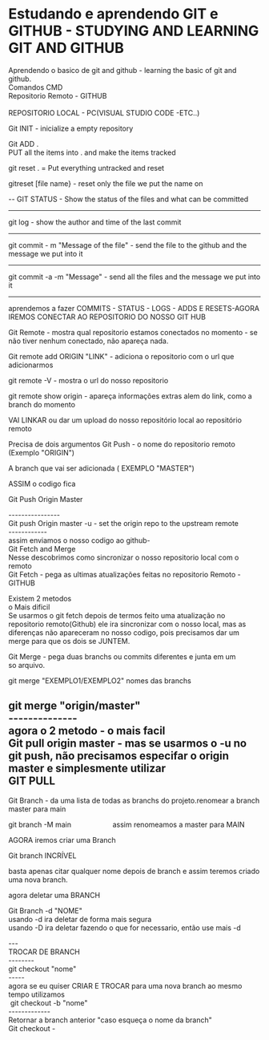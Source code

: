 # Estudando e aprendendo GIT e GITHUB - STUDYING AND LEARNING GIT AND GITHUB

Aprendendo o basico de git and github - learning the basic of git and github.
<br>
Comandos CMD
<br>
Repositorio Remoto - GITHUB  
<br>
REPOSITORIO LOCAL - PC(VISUAL STUDIO CODE -ETC..)<br>



Git INIT - inicialize a empty repository
<br>

Git ADD . 
<br>
PUT all the items into . and make the items tracked
<br>


git reset . = Put everything untracked and reset
<br>

gitreset [file name} - reset only the file we put the name on
<br>

--
GIT STATUS - Show the status of the files and what can be committed<br>

--------------
git log - show the author and time of the last commit<br>

-----
git commit - m "Message of the file" - send the file to the github and the message we put into it<br>

--------
git commit -a -m "Message" - send all the files and the message we put into it<br>

----------

aprendemos a fazer COMMITS - STATUS - LOGS - ADDS E RESETS-AGORA IREMOS CONECTAR AO REPOSITORIO DO
NOSSO GIT HUB<br>

Git Remote - mostra qual repositorio estamos conectados no momento - se não tiver nenhum conectado, não apareça nada.<br>

Git remote add ORIGIN "LINK" - adiciona o repositorio com o url que adicionarmos<br>

git remote -V - mostra o url do nosso repositorio<br>

git remote show origin - apareça informações extras alem do link, como a branch do momento
<br>

VAI LINKAR ou dar um upload do nosso repositório local ao repositório remoto<br>

Precisa de dois argumentos
Git Push - o nome do repositorio remoto (Exemplo "ORIGIN")<br>

A branch que vai ser adicionada ( EXEMPLO "MASTER")<br>

ASSIM o codigo fica<br>

Git Push Origin Master<br>

----------------<br>
Git push Origin master -u - set the origin repo to the upstream remote<br>
------------<br>
assim enviamos o nosso codigo ao github-<br>
Git Fetch and Merge<br>
Nesse descobrimos como sincronizar o nosso repositorio local com o remoto<br>
Git Fetch - pega as ultimas atualizações feitas no repositorio Remoto - GITHUB<br>


Existem 2 metodos<br>
o Mais dificil<br>
Se usarmos o git fetch depois de termos feito uma atualização no repositorio remoto(Github) ele ira sincronizar com o nosso local, mas as diferenças não apareceram no nosso codigo, pois precisamos dar um merge para que os dois se JUNTEM.<br>

Git Merge - pega duas branchs ou commits diferentes e junta em um so arquivo.<br>

git merge "EXEMPLO1/EXEMPLO2" nomes das branchs<br>

git merge "origin/master"<br>
--------------<br>
agora o 2 metodo - o mais facil<br>
Git pull origin master - mas se usarmos o -u no git push, não precisamos especifar o origin master e simplesmente utilizar<br>
GIT PULL<br>
----------------------------
Git Branch - da uma lista de todas as branchs do projeto.renomear a branch master para main<br>

git branch -M main                     assim renomeamos a master para MAIN<br>

AGORA iremos criar uma Branch<br>

Git branch INCRÍVEL<br>

basta apenas citar qualquer nome depois de branch e assim teremos criado uma nova branch.<br>

agora deletar uma BRANCH<br>

Git Branch -d "NOME" <br>
usando -d ira deletar de forma mais segura<br>
usando -D ira deletar fazendo o que for necessario, então use mais -d<br>

---<br>
TROCAR DE BRANCH<br>
--------<br>
git checkout "nome"<br>
-----<br>
agora se eu quiser CRIAR E TROCAR para uma nova branch ao mesmo tempo utilizamos<br>
 git checkout -b "nome"<br>
-------------<br>
Retornar a branch anterior "caso esqueça o nome da branch"<br>
Git checkout -
